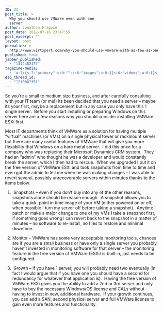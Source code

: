 ```yaml
---
ID: 23
post_title: >
  Why you should use VMWare even with one
  server
author: Jonathan Frappier
post_date: 2012-07-16 23:47:55
post_excerpt: ""
layout: post
permalink: >
  http://www.virtxpert.com/why-you-should-use-vmware-with-as-few-as-one-server/
published: true
jabber_published:
  - "1342482477"
tagazine-media:
  - 'a:7:{s:7:"primary";s:0:"";s:6:"images";a:0:{}s:6:"videos";a:0:{}s:11:"image_count";s:1:"0";s:6:"author";s:7:"7110326";s:7:"blog_id";s:8:"38472741";s:9:"mod_stamp";s:19:"2012-07-17 12:02:26";}'
dsq_thread_id:
  - "1210082351"
---
```

So you’re a small to medium size business, and after carefully consulting with your IT team (or me!) its been decided that you need a server – maybe its your first, maybe a replacement but in any case you only have this 1 single server.  Before you start installing or preparing Windows on this server here are a few reasons why you should consider installing VMWare ESXi first.

Most IT departments think of VMWare as a solution for having multiple “virtual” machines (or VMs) on a single physical tower or rackmount server but there are many useful features of VMWare that will give you more flexability that Windows on a bare metal server.  I did this once for a company who was replacing their Microsoft Dynamics CRM system.  They had an “admin” who thought he was a developer and would constantly break the server, which I then had to rescue.  When we upgraded I put it on the free version of VMWare ESXi and took snapshots from time to time and even got the admin to tell me when he was making changes – I was able to revert several, possibly unrecoverable servers within minutes thanks to the items below:

1.  Snapshots – even if you don’t buy into any of the other reasons, snapshots alone should be reason enough.  A snapshot allows you to take a quick, point in time image of your VM (either powered on or off, when possible I turn my server off before taking a snapshot).  Anytime I patch or make a major change to one of my VMs I take a snapshot first, if something goes wrong I can revert back to the snapshot in a matter of minutes – no software to re-install, no files to restore and minimal downtime.

2. Monitor – VMWare has some very acceptable monitoring tools, chances are if you are a small business or have only a single server you probably haven’t invested in monitoring software for that server – the monitoring feature in the free version of VMWare (ESXi) is built in, just needs to be configured.

3.  Growth – If you have 1 server, you will probably need two eventually (in fact I would argue that if you have one you should have a second for redundancy for whatever that application is).  Having the free version of VMWare ESXi gives you the ability to add a 2nd or 3rd server and only have to buy the necessary Windows/OS license and CALs without having to invest in new, additional hardware.  If your growth continues, you can add a SAN, second physical server and full VMWare license to gain even more features and functionality.